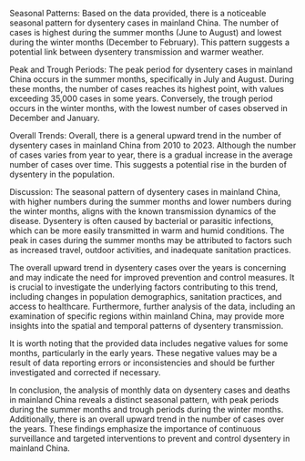 Seasonal Patterns: 
Based on the data provided, there is a noticeable seasonal pattern for dysentery cases in mainland China. The number of cases is highest during the summer months (June to August) and lowest during the winter months (December to February). This pattern suggests a potential link between dysentery transmission and warmer weather.

Peak and Trough Periods: 
The peak period for dysentery cases in mainland China occurs in the summer months, specifically in July and August. During these months, the number of cases reaches its highest point, with values exceeding 35,000 cases in some years. Conversely, the trough period occurs in the winter months, with the lowest number of cases observed in December and January.

Overall Trends: 
Overall, there is a general upward trend in the number of dysentery cases in mainland China from 2010 to 2023. Although the number of cases varies from year to year, there is a gradual increase in the average number of cases over time. This suggests a potential rise in the burden of dysentery in the population.

Discussion: 
The seasonal pattern of dysentery cases in mainland China, with higher numbers during the summer months and lower numbers during the winter months, aligns with the known transmission dynamics of the disease. Dysentery is often caused by bacterial or parasitic infections, which can be more easily transmitted in warm and humid conditions. The peak in cases during the summer months may be attributed to factors such as increased travel, outdoor activities, and inadequate sanitation practices.

The overall upward trend in dysentery cases over the years is concerning and may indicate the need for improved prevention and control measures. It is crucial to investigate the underlying factors contributing to this trend, including changes in population demographics, sanitation practices, and access to healthcare. Furthermore, further analysis of the data, including an examination of specific regions within mainland China, may provide more insights into the spatial and temporal patterns of dysentery transmission.

It is worth noting that the provided data includes negative values for some months, particularly in the early years. These negative values may be a result of data reporting errors or inconsistencies and should be further investigated and corrected if necessary.

In conclusion, the analysis of monthly data on dysentery cases and deaths in mainland China reveals a distinct seasonal pattern, with peak periods during the summer months and trough periods during the winter months. Additionally, there is an overall upward trend in the number of cases over the years. These findings emphasize the importance of continuous surveillance and targeted interventions to prevent and control dysentery in mainland China.